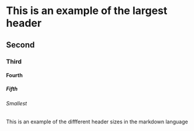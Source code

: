 # This is an example of the largest header
## Second
### Third
#### Fourth
##### Fifth
###### Smallest

This is an example of the diffferent header sizes in the markdown language
